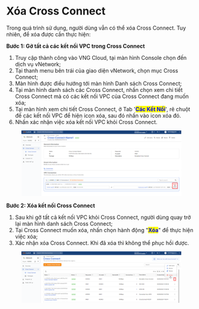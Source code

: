 # Xóa Cross Connect

Trong quá trình sử dụng, người dùng vẫn có thể xóa Cross Connect. Tuy nhiên, để xóa được cần thực hiện:

**Bước 1: Gỡ tất cả các kết nối VPC trong Cross Connect**

1. Truy cập thành công vào VNG Cloud, tại màn hình Console chọn đến dịch vụ vNetwork;
2. Tại thanh menu bên trái của giao diện vNetwork, chọn mục Cross Connect;
3. Màn hình được điều hướng tới màn hình Danh sách Cross Connect;
4. Tại màn hình danh sách các Cross Connect, nhấn chọn xem chi tiết Cross Connect mà có các kết nối VPC của Cross Connect đang muốn xóa;
5. Tại màn hình xem chi tiết Cross Connect, ở Tab '<mark style="color:blue;">**Các Kết Nối**</mark>', rê chuột đế các kết nối VPC để hiện icon xóa, sau đó nhấn vào icon xóa đó.&#x20;
6. Nhấn xác nhận việc xóa kết nối VPC khỏi Cross Connect.

<figure><img src="../../.gitbook/assets/image (14) (2).png" alt=""><figcaption></figcaption></figure>

**Bước 2: Xóa kết nối Cross Connect**

1. Sau khi gỡ tất cả kết nối VPC khỏi Cross Connect, người dùng quay trở lại màn hình danh sách Cross Connect;
2. Tại Cross Connect muốn xóa, nhấn chọn hành động "<mark style="color:blue;">**Xóa**</mark>" để thực hiện việc xóa;
3. Xác nhận xóa Cross Connect. Khi đã xóa thì không thể phục hồi được.

<figure><img src="../../.gitbook/assets/image (15) (2).png" alt=""><figcaption></figcaption></figure>
